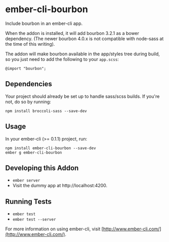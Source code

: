 # ember-cli-bourbon

Include bourbon in an ember-cli app.

When the addon is installed, it will add bourbon 3.2.1 as
a bower dependency. (The newer bourbon 4.0.x is not compatible with node-sass at the time of
this writing).

The addon will make bourbon available in the app/styles tree during build, so you just need
to add the following to your `app.scss`:

    @import "bourbon";

## Dependencies

Your project should already be set up to handle sass/scss builds. If you're not, do so by running:

    npm install broccoli-sass --save-dev

## Usage

In your ember-cli (>= 0.1.1) project, run:

    npm install ember-cli-bourbon --save-dev
    ember g ember-cli-bourbon

## Developing this Addon

* `ember server`
* Visit the dummy app at http://localhost:4200.

## Running Tests

* `ember test`
* `ember test --server`

For more information on using ember-cli, visit [http://www.ember-cli.com/](http://www.ember-cli.com/).
